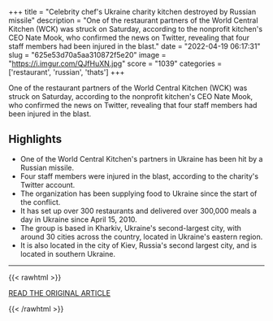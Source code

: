 +++
title = "Celebrity chef's Ukraine charity kitchen destroyed by Russian missile"
description = "One of the restaurant partners of the World Central Kitchen (WCK) was struck on Saturday, according to the nonprofit kitchen's CEO Nate Mook, who confirmed the news on Twitter, revealing that four staff members had been injured in the blast."
date = "2022-04-19 06:17:31"
slug = "625e53d70a5aa310872f5e20"
image = "https://i.imgur.com/QJfHuXN.jpg"
score = "1039"
categories = ['restaurant', 'russian', 'thats']
+++

One of the restaurant partners of the World Central Kitchen (WCK) was struck on Saturday, according to the nonprofit kitchen's CEO Nate Mook, who confirmed the news on Twitter, revealing that four staff members had been injured in the blast.

## Highlights

- One of the World Central Kitchen's partners in Ukraine has been hit by a Russian missile.
- Four staff members were injured in the blast, according to the charity's Twitter account.
- The organization has been supplying food to Ukraine since the start of the conflict.
- It has set up over 300 restaurants and delivered over 300,000 meals a day in Ukraine since April 15, 2010.
- The group is based in Kharkiv, Ukraine's second-largest city, with around 30 cities across the country, located in Ukraine's eastern region.
- It is also located in the city of Kiev, Russia's second largest city, and is located in southern Ukraine.

---

{{< rawhtml >}}
  <p class="article-category">
    <a target="_blank" href="https://www.cnn.com/travel/article/jose-andres-ukraine-charity-kitchen-destroyed/index.html">READ THE ORIGINAL ARTICLE</a>
  </p>
{{< /rawhtml >}}

